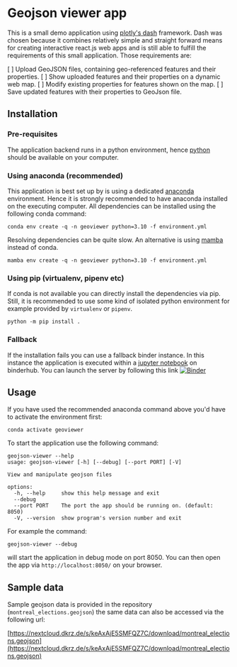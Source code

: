 # Geojson viewer app

This is a small demo application using
[plotly's dash](https://dash.plotly.com/) framework. Dash was chosen
because it combines relatively simple and straight forward means for creating
interactive react.js web apps and is still able to fulfill the requirements
of this small application. Those requirements are:

[ ] Upload GeoJSON files, containing geo-referenced features and their properties.
[ ] Show uploaded features and their properties on a dynamic web map.
[ ] Modify existing properties for features shown on the map.
[ ] Save updated features with their properties to GeoJson file.

## Installation

### Pre-requisites

The application backend runs in a python environment, hence
[python](https://www.python.org) should be available on your computer.

### Using anaconda (recommended)
This application is best set up by is using a
dedicated [anaconda](https://www.anaconda.com/products/distribution)
environment. Hence it is strongly recommended to have anaconda installed
on the executing computer. All dependencies can be installed using the
following conda command:


```console
conda env create -q -n geoviewer python=3.10 -f environment.yml
```

Resolving dependencies can be quite slow. An alternative is using
[mamba](https://mamba.readthedocs.io/en/latest/user_guide/mamba.html)
instead of conda.

```console
mamba env create -q -n geoviewer python=3.10 -f environment.yml
```


### Using pip (virtualenv, pipenv etc)
If conda is not available you can directly install the dependencies via pip.
Still, it is recommended to use some kind of isolated python environment
for example provided by `virtualenv` or `pipenv`.

```
python -m pip install .
```

### Fallback
If the installation fails you can use a fallback binder instance. In this
instance the application is executed within a
[jupyter notebook](http://jupyter.org/) on binderhub. You can launch the server
by following this link
[![Binder](https://mybinder.org/badge_logo.svg)](https://mybinder.org/v2/gh/antarcticrainforest/geojson-viewer/main?labpath=Fallback.ipynb)

## Usage

If you have used the recommended anaconda command above you'd have to
activate the environment first:

```
conda activate geoviewer
```

To start the application use the following command:

```console
geojson-viewer --help
usage: geojson-viewer [-h] [--debug] [--port PORT] [-V]

View and manipulate geojson files

options:
  -h, --help     show this help message and exit
  --debug
  --port PORT    The port the app should be running on. (default: 8050)
  -V, --version  show program's version number and exit
```

For example the command:

```console
geojson-viewer --debug
```

will start the application in debug mode on port 8050. You can then open
the app via `http://localhost:8050/` on your browser.


## Sample data
Sample geojson data is provided in the repository (`montreal_elections.geojson`)
the same data can also be accessed via the following url:

[https://nextcloud.dkrz.de/s/keAxAjE5SMFQZ7C/download/montreal_elections.geojson](https://nextcloud.dkrz.de/s/keAxAjE5SMFQZ7C/download/montreal_elections.geojson)

